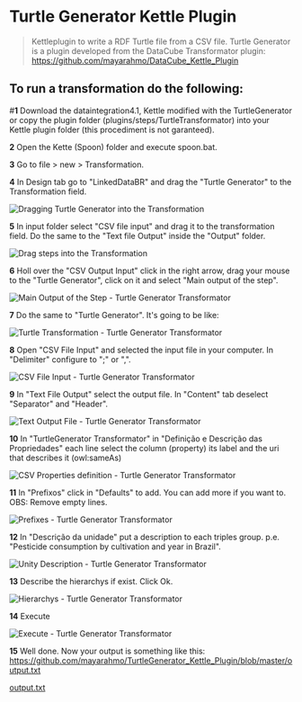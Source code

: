 # Turtle Generator Kettle Plugin 
> Kettleplugin to write a RDF Turtle file from a CSV file.
Turtle Generator is a plugin developed from the DataCube Transformator plugin: https://github.com/mayarahmo/DataCube_Kettle_Plugin

To run a transformation do the following:
--- 
#**1** Download the dataintegration4.1, Kettle modified with the TurtleGenerator
or copy the plugin folder (plugins/steps/TurtleTransformator) into your Kettle plugin folder (this procediment is not garanteed).

**2** Open the Kette (Spoon) folder and execute spoon.bat.  

**3** Go to file > new > Transformation.

**4** In Design tab go to "LinkedDataBR" and drag the "Turtle Generator" to the Transformation field.

![Dragging Turtle Generator into the Transformation](https://user-images.githubusercontent.com/8130000/29002728-6d692260-7a7f-11e7-9135-d5b2971da22f.png)

**5** In input folder select "CSV file input" and drag it to the transformation field. Do the same to the "Text file Output" inside the "Output" folder.

![Drag steps into the Transformation](https://user-images.githubusercontent.com/8130000/29002731-74ae7822-7a7f-11e7-8ec4-7ae45fdf8d61.png)

**6** Holl over the "CSV Output Input" click in the right arrow, drag your mouse to the "Turtle Generator", click on it and select "Main output of the step". 
 
![Main Output of the Step - Turtle Generator Transformator](https://user-images.githubusercontent.com/8130000/29002946-038776b2-7a84-11e7-82e1-36fae0b55674.png)
 
**7** Do the same to "Turtle Generator". It's going to be like:

![Turtle Transformation - Turtle Generator Transformator](https://user-images.githubusercontent.com/8130000/29002734-7947c596-7a7f-11e7-988f-8e50f0db2471.png)

**8** Open "CSV File Input" and selected the input file in your computer. In "Delimiter" configure to ";" or ",".

![CSV File Input - Turtle Generator Transformator](https://user-images.githubusercontent.com/8130000/29244002-f0cb0b88-7f83-11e7-8bb9-945f2e00aa6d.png)

**9** In "Text File Output" select the output file. In "Content" tab deselect "Separator" and "Header".

![Text Output File - Turtle Generator Transformator](https://user-images.githubusercontent.com/8130000/29244074-b38b8926-7f85-11e7-9594-65ce176876d1.png)

**10** In "TurtleGenerator Transformator" in "Definição e Descrição das Propriedades" each line select the column (property) its label and the uri that describes it (owl:sameAs) 

![CSV Properties definition - Turtle Generator Transformator](https://user-images.githubusercontent.com/8130000/29320784-b1dc4db0-81ae-11e7-826b-ba74783a6cbf.png)

**11** In "Prefixos" click in "Defaults" to add. You can add more if you want to. OBS: Remove empty lines.

![Prefixes - Turtle Generator Transformator](https://user-images.githubusercontent.com/8130000/29320944-3f62ecd4-81af-11e7-9be0-1b0b7f70c624.png)

**12** In "Descrição da unidade" put a description to each triples group. p.e. "Pesticide consumption by cultivation and year in Brazil".

![Unity Description - Turtle Generator Transformator](https://user-images.githubusercontent.com/8130000/29321151-e0729750-81af-11e7-80f1-75dabb73f141.png)

**13** Describe the hierarchys if exist. Click Ok.

![Hierarchys - Turtle Generator Transformator](https://user-images.githubusercontent.com/8130000/29321295-5c6759e0-81b0-11e7-953c-aa4c5849a661.png)

**14** Execute

![Execute - Turtle Generator Transformator](https://user-images.githubusercontent.com/8130000/29002755-f448538c-7a7f-11e7-8215-9e913e64ec57.png)

**15** Well done. Now your output is something like this: https://github.com/mayarahmo/TurtleGenerator_Kettle_Plugin/blob/master/output.txt

[output.txt](https://github.com/mayarahmo/TurtleGenerator_Kettle_Plugin/files/1225533/output.txt)



 
